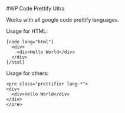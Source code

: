 #WP Code Prettify Ultra

Works with all google code prettify languages.

Usage for HTML:
```
[code lang="html"]
  <div>
    <div>Hello World</div>
  </div>
[/html]
```

Usage for others:
```
<pre class="prettifier lang-*">
<div>
  <div>Hello World</div>
</div>
</pre>
```

